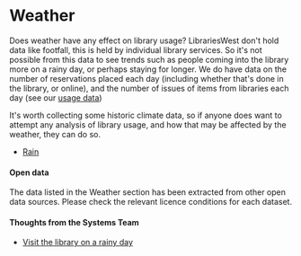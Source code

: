 Weather
=======

Does weather have any effect on library usage? LibrariesWest don't hold data like footfall, this is held by individual library services. So it's not possible from this data to see trends such as people coming into the library more on a rainy day, or perhaps staying for longer. We do have data on the number of reservations placed each day (including whether that's done in the library, or online), and the number of issues of items from libraries each day (see our [usage data](./../usage/README.md))

It's worth collecting some historic climate data, so if anyone does want to attempt any analysis of library usage, and how that may be affected by the weather, they can do so.

- [Rain](./rain.md)

#### Open data

The data listed in the Weather section has been extracted from other open data sources. Please check the relevant licence conditions for each dataset.

#### Thoughts from the Systems Team

- [Visit the library on a rainy day](https://librarieswest.github.io/weather)
